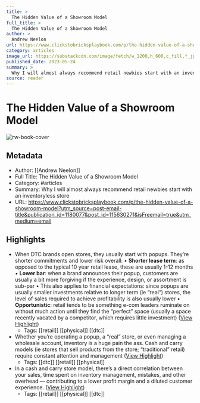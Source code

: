 ```yaml
---
title: >
  The Hidden Value of a Showroom Model
full_title: >
  The Hidden Value of a Showroom Model
author: >
  Andrew Neelon
url: https://www.clickstobricksplaybook.com/p/the-hidden-value-of-a-showroom-model?utm_source=post-email-title&publication_id=1180077&post_id=115630271&isFreemail=true&utm_medium=email
category: articles
image_url: https://substackcdn.com/image/fetch/w_1200,h_600,c_fill,f_jpg,q_auto:good,fl_progressive:steep,g_auto/https%3A%2F%2Fsubstack-post-media.s3.amazonaws.com%2Fpublic%2Fimages%2F3cd99e31-f5d4-4952-809c-e1883968c086_1200x800.webp
published_date: 2023-05-24
summary: >
  Why I will almost always recommend retail newbies start with an inventoryless store
source: reader
---
```

# The Hidden Value of a Showroom Model

![rw-book-cover](https://substackcdn.com/image/fetch/w_1200,h_600,c_fill,f_jpg,q_auto:good,fl_progressive:steep,g_auto/https%3A%2F%2Fsubstack-post-media.s3.amazonaws.com%2Fpublic%2Fimages%2F3cd99e31-f5d4-4952-809c-e1883968c086_1200x800.webp)

## Metadata
- Author: [[Andrew Neelon]]
- Full Title: The Hidden Value of a Showroom Model
- Category: #articles
- Summary: Why I will almost always recommend retail newbies start with an inventoryless store
- URL: https://www.clickstobricksplaybook.com/p/the-hidden-value-of-a-showroom-model?utm_source=post-email-title&publication_id=1180077&post_id=115630271&isFreemail=true&utm_medium=email

## Highlights
- When DTC brands open stores, they usually start with popups. They’re shorter commitments and lower risk overall:
  • **Shorter lease term**: as opposed to the typical 10 year retail lease, these are usually 1-12 months
  • **Lower bar**: when a brand announces their popup, customers are usually a bit more forgiving if the experience, design, or assortment is sub-par
  • This also applies to financial expectations: since popups are usually smaller investments relative to longer term (ie “real”) stores, the level of sales required to achieve profitability is also usually lower
  • **Opportunistic**: retail tends to be something e-com leaders ruminate on without much action until they find the “perfect” space (usually a space recently vacated by a competitor, which requires little investment) ([View Highlight](https://read.readwise.io/read/01h1bns03kdtp1yxjwtf3hkrf2))
    - Tags: [[retail]] [[physical]] [[dtc]] 
- Whether you’re operating a popup, a “real” store, or even managing a wholesale account, inventory is a huge pain the ass.
  Cash and carry models (ie stores that sell products from the store; “traditional” retail) require constant attention and management ([View Highlight](https://read.readwise.io/read/01h1bnsrvn0h7bx478akrmfdj8))
    - Tags: [[dtc]] [[retail]] [[physical]] 
- In a cash and carry store model, there’s a direct correlation between your sales, time spent on inventory management, mistakes, and other overhead — contributing to a lower profit margin and a diluted customer experience. ([View Highlight](https://read.readwise.io/read/01h1bnv4m1q04egrz0gx5x6jsg))
    - Tags: [[retail]] [[physical]] [[dtc]] 



